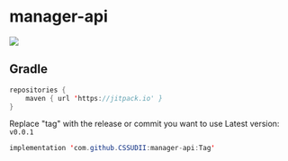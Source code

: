 # manager-api
[![](https://jitpack.io/v/CSSUDII/manager-api.svg)](https://jitpack.io/#CSSUDII/manager-api)

## Gradle
```java
repositories {
    maven { url 'https://jitpack.io' }
}
```


Replace "tag" with the release or commit you want to use
Latest version: `v0.0.1`
```java
implementation 'com.github.CSSUDII:manager-api:Tag'
```
